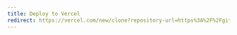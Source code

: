 ```yaml
---
title: Deploy to Vercel
redirect: https://vercel.com/new/clone?repository-url=https%3A%2F%2Fgithub.com%2FCecilapp%2Fthe-butler&project-name=my-blog&repository-name=my-blog&demo-title=The%20Butler&demo-description=A%20ready%20to%20use%20static%20blog%2C%20powered%20by%20Cecil.&demo-url=https%3A%2F%2Fraw.githubusercontent.com%2FCecilapp%2Fthe-butler%2Frefs%2Fheads%2Fmaster%2Fassets%2Fimages%2Fcecil-preview.png
---
```

